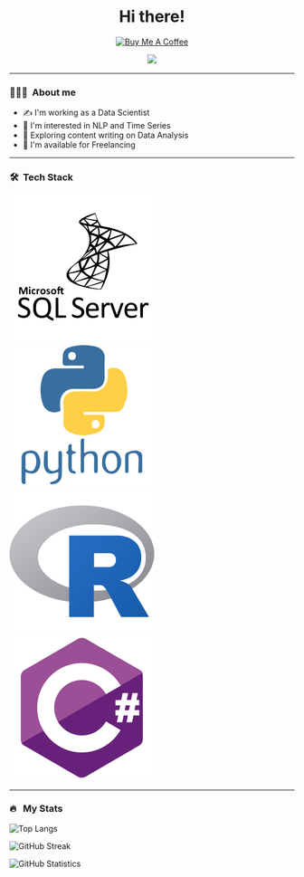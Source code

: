 <h1 align="center">Hi there!</h1>

<p align="center">
    <a href="https://www.buymeacoffee.com/clementbm" target="_blank"><img src="https://cdn.buymeacoffee.com/buttons/default-orange.png" alt="Buy Me A Coffee" height="41" width="155"></a>
</p>
<p align="center">
    <img src="https://media.giphy.com/media/JWuBH9rCO2uZuHBFpm/giphy.gif" width="155">
</p>

---

### 👨🏻‍💻 &nbsp;About me

- ✍️ I'm working as a Data Scientist
- 👀 I'm interested in NLP and Time Series
- 🌱 Exploring content writing on Data Analysis
- 🤝 I'm available for Freelancing

---

### 🛠 &nbsp;Tech Stack

![SQL](https://github.com/devicons/devicon/blob/master/icons/microsoftsqlserver/microsoftsqlserver-plain-wordmark.svg)&nbsp;
![Python](https://github.com/devicons/devicon/blob/master/icons/python/python-original-wordmark.svg)&nbsp;
![R](https://github.com/devicons/devicon/blob/master/icons/r/r-original.svg)&nbsp;
![C#](https://github.com/devicons/devicon/blob/master/icons/csharp/csharp-original.svg)&nbsp;

---

### 🔥 &nbsp; My Stats

![Top Langs](https://github-readme-stats-eight-theta.vercel.app/api/top-langs/?username=ClementBM&layout=compact&langs_count=8&hide=jupyter%20notebook,html)

![GitHub Streak](http://github-readme-streak-stats.herokuapp.com?user=ClementBM&theme=dark&background=000000)

![GitHub Statistics](https://github-readme-stats-eight-theta.vercel.app/api?username=ClementBM&show_icons=true&include_all_commits=true&count_private=true)


